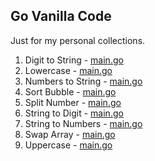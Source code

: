 ## Go Vanilla Code

Just for my personal collections.

1. Digit to String - [main.go](digit-to-str/main.go)
2. Lowercase - [main.go](lowercase/main.go)
3. Numbers to String - [main.go](numbers-to-str/main.go)
4. Sort Bubble - [main.go](sort-bubble/main.go)
5. Split Number - [main.go](split-numbers/main.go)
6. String to Digit - [main.go](str-to-digit/main.go)
7. String to Numbers - [main.go](str-to-numbers/main.go)
8. Swap Array - [main.go](swap-array/main.go)
9. Uppercase - [main.go](uppercase/main.go)
